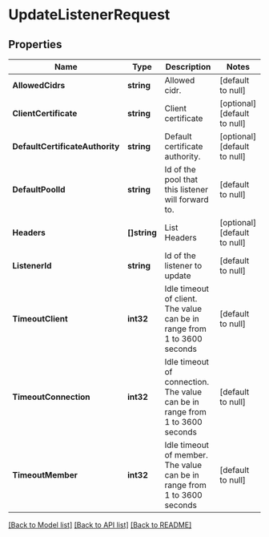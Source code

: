 # UpdateListenerRequest

## Properties
Name | Type | Description | Notes
------------ | ------------- | ------------- | -------------
**AllowedCidrs** | **string** | Allowed cidr. | [default to null]
**ClientCertificate** | **string** | Client certificate | [optional] [default to null]
**DefaultCertificateAuthority** | **string** | Default certificate authority. | [optional] [default to null]
**DefaultPoolId** | **string** | Id of the pool that this listener will forward to. | [default to null]
**Headers** | **[]string** | List Headers | [optional] [default to null]
**ListenerId** | **string** | Id of the listener to update | [default to null]
**TimeoutClient** | **int32** | Idle timeout of client. The value can be in range from 1 to 3600 seconds | [default to null]
**TimeoutConnection** | **int32** | Idle timeout of connection. The value can be in range from 1 to 3600 seconds | [default to null]
**TimeoutMember** | **int32** | Idle timeout of member. The value can be in range from 1 to 3600 seconds | [default to null]

[[Back to Model list]](../README.md#documentation-for-models) [[Back to API list]](../README.md#documentation-for-api-endpoints) [[Back to README]](../README.md)


